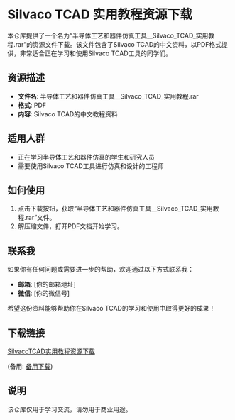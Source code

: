 # Silvaco TCAD 实用教程资源下载

本仓库提供了一个名为“半导体工艺和器件仿真工具__Silvaco_TCAD_实用教程.rar”的资源文件下载。该文件包含了Silvaco TCAD的中文资料，以PDF格式提供，非常适合正在学习和使用Silvaco TCAD工具的同学们。

## 资源描述

- **文件名**: 半导体工艺和器件仿真工具__Silvaco_TCAD_实用教程.rar
- **格式**: PDF
- **内容**: Silvaco TCAD的中文教程资料

## 适用人群

- 正在学习半导体工艺和器件仿真的学生和研究人员
- 需要使用Silvaco TCAD工具进行仿真和设计的工程师

## 如何使用

1. 点击下载按钮，获取“半导体工艺和器件仿真工具__Silvaco_TCAD_实用教程.rar”文件。
2. 解压缩文件，打开PDF文档开始学习。

## 联系我

如果你有任何问题或需要进一步的帮助，欢迎通过以下方式联系我：

- **邮箱**: [你的邮箱地址]
- **微信**: [你的微信号]

希望这份资料能够帮助你在Silvaco TCAD的学习和使用中取得更好的成果！

## 下载链接
[SilvacoTCAD实用教程资源下载](https://pan.quark.cn/s/99a88b185107) 

(备用: [备用下载](https://pan.baidu.com/s/1zmJFTjRPVWfb5D40uYTdbQ?pwd=1234))

## 说明

该仓库仅用于学习交流，请勿用于商业用途。
